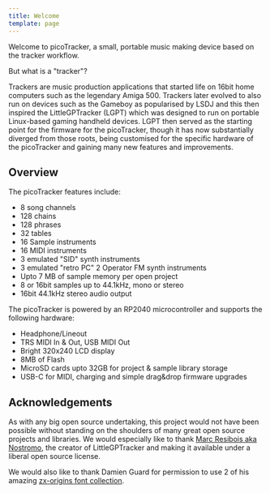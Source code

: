```yaml
---
title: Welcome
template: page
---
```


Welcome to picoTracker, a small, portable music making device based on the tracker workflow.

But what is a "tracker"?

Trackers are music production applications that started life on 16bit home computers such as the legendary Amiga 500. 
Trackers later evolved to also run on devices such as the Gameboy as popularised by LSDJ and this then inspired the LittleGPTracker (LGPT) which was designed to run on portable Linux-based gaming handheld devices. LGPT then served as the starting point for the firmware for the picoTracker, though it has now substantially diverged from those roots, being customised for the specific hardware of the picoTracker and gaining many new features and improvements.

## Overview

The picoTracker features include:

* 8 song channels
* 128 chains
* 128 phrases
* 32 tables
* 16 Sample instruments
* 16 MIDI instruments
* 3 emulated "SID" synth instruments
* 3 emulated "retro PC" 2 Operator FM synth instruments 
* Upto 7 MB of sample memory per open project
* 8 or 16bit samples up to 44.1kHz, mono or stereo
* 16bit 44.1kHz stereo audio output

The picoTracker is powered by an RP2040 microcontroller and supports the following hardware: 

*  Headphone/Lineout
*  TRS MIDI In & Out, USB MIDI Out
*  Bright 320x240 LCD display
*  8MB of Flash
*  MicroSD cards upto 32GB for project & sample library storage
*  USB-C for MIDI, charging and simple drag&drop firmware upgrades


## Acknowledgements

As with any big open source undertaking, this project would not have been possible without standing on the shoulders of many great open source projects and libraries. We would especially like to thank [Marc Resibois aka Nostromo](https://github.com/Mdashdotdashn), the creator of LittleGPTracker and making it available under a liberal open source license. 

We would also like to thank Damien Guard for permission to use 2 of his amazing [zx-origins font collection](https://damieng.com/typography/zx-origins/).